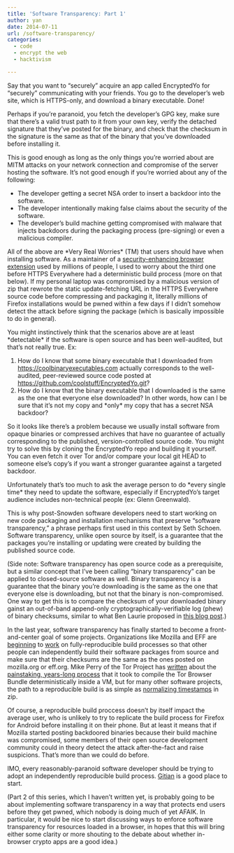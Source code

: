 ```yaml
---
title: 'Software Transparency: Part 1'
author: yan
date: 2014-07-11
url: /software-transparency/
categories:
  - code
  - encrypt the web
  - hacktivism

---
```

Say that you want to &#8220;securely&#8221; acquire an app called EncryptedYo for &#8220;securely&#8221; communicating with your friends. You go to the developer&#8217;s web site, which is HTTPS-only, and download a binary executable. Done!

Perhaps if you&#8217;re paranoid, you fetch the developer&#8217;s GPG key, make sure that there&#8217;s a valid trust path to it from your own key, verify the detached signature that they&#8217;ve posted for the binary, and check that the checksum in the signature is the same as that of the binary that you&#8217;ve downloaded before installing it.

This is good enough as long as the only things you&#8217;re worried about are MITM attacks on your network connection and compromise of the server hosting the software. It&#8217;s not good enough if you&#8217;re worried about any of the following:

  * The developer getting a secret NSA order to insert a backdoor into the software.
  * The developer intentionally making false claims about the security of the software.
  * The developer&#8217;s build machine getting compromised with malware that injects backdoors during the packaging process (pre-signing) or even a malicious compiler.

All of the above are \*Very Real Worries\* (TM) that users should have when installing software. As a maintainer of a [security-enhancing browser extension][1] used by millions of people, I used to worry about the third one before HTTPS Everywhere had a deterministic build process (more on that below). If my personal laptop was compromised by a malicious version of zip that rewrote the static update-fetching URL in the HTTPS Everywhere source code before compressing and packaging it, literally millions of Firefox installations would be pwned within a few days if I didn&#8217;t somehow detect the attack before signing the package (which is basically impossible to do in general).

You might instinctively think that the scenarios above are at least \*detectable\* if the software is open source and has been well-audited, but that&#8217;s not really true. Ex:

  1. How do I know that some binary executable that I downloaded from https://coolbinaryexecutables.com actually corresponds to the well-audited, peer-reviewed source code posted at https://github.com/coolstuff/EncryptedYo.git?
  2. How do I know that the binary executable that I downloaded is the same as the one that everyone else downloaded? In other words, how can I be sure that it&#8217;s not my copy and \*only\* my copy that has a secret NSA backdoor?

So it looks like there&#8217;s a problem because we usually install software from opaque binaries or compressed archives that have no guarantee of actually corresponding to the published, version-controlled source code. You might try to solve this by cloning the EncryptedYo repo and building it yourself. You can even fetch it over Tor and/or compare your local git HEAD to someone else&#8217;s copy&#8217;s if you want a stronger guarantee against a targeted backdoor.

Unfortunately that&#8217;s too much to ask the average person to do \*every single time\* they need to update the software, especially if EncryptedYo&#8217;s target audience includes non-technical people (ex: Glenn Greenwald).

This is why post-Snowden software developers need to start working on new code packaging and installation mechanisms that preserve &#8220;software transparency,&#8221; a phrase perhaps first used in this context by Seth Schoen. Software transparency, unlike open source by itself, is a guarantee that the packages you&#8217;re installing or updating were created by building the published source code.

(Side note: Software transparency has open source code as a prerequisite, but a similar concept that I&#8217;ve been calling &#8220;binary transparency&#8221; can be applied to closed-source software as well. Binary transparency is a guarantee that the binary you&#8217;re downloading is the same as the one that everyone else is downloading, but not that the binary is non-compromised. One way to get this is to compare the checksum of your downloaded binary gainst an out-of-band append-only cryptographically-verifiable log (phew) of binary checksums, similar to what Ben Laurie proposed in [this blog post][2].)

In the last year, software transparency has finally started to become a front-and-center goal of some projects. Organizations like Mozilla and EFF are [beginning][3] to [work][4] on fully-reproducible build processes so that other people can independently build their software packages from source and make sure that their checksums are the same as the ones posted on mozilla.org or eff.org. Mike Perry of the Tor Project has [written][5] about the [painstaking, years-long process][6] that it took to compile the Tor Browser Bundle deterministically inside a VM, but for many other software projects, the path to a reproducible build is as simple as [normalizing timestamps][7] in zip.

Of course, a reproducible build proccess doesn&#8217;t by itself impact the average user, who is unlikely to try to replicate the build process for Firefox for Android before installing it on their phone. But at least it means that if Mozilla started posting backdoored binaries because their build machine was compromised, some members of their open source development community could in theory detect the attack after-the-fact and raise suspicions. That&#8217;s more than we could do before.

IMO, every reasonably-paranoid software developer should be trying to adopt an independently reproducible build process. [Gitian][8] is a good place to start.

(Part 2 of this series, which I haven&#8217;t written yet, is probably going to be about implementing software transparency in a way that protects end users before they get pwned, which nobody is doing much of yet AFAIK. In particular, it would be nice to start discussing ways to enforce software transparency for resources loaded in a browser, in hopes that this will bring either some clarity or more shouting to the debate about whether in-browser crypto apps are a good idea.)

 [1]: https://www.eff.org/https-everywhere
 [2]: http://www.links.org/?p=1262
 [3]: https://bugzilla.mozilla.org/show_bug.cgi?id=885777
 [4]: https://github.com/EFForg/https-everywhere/commit/e06a13a3283d93c96323970e1e43a897e4bfc944
 [5]: https://blog.torproject.org/blog/deterministic-builds-part-one-cyberwar-and-global-compromise
 [6]: https://blog.torproject.org/blog/deterministic-builds-part-two-technical-details
 [7]: https://github.com/devrandom/gitian-builder/blob/master/bin/canon-zip
 [8]: https://gitian.org
